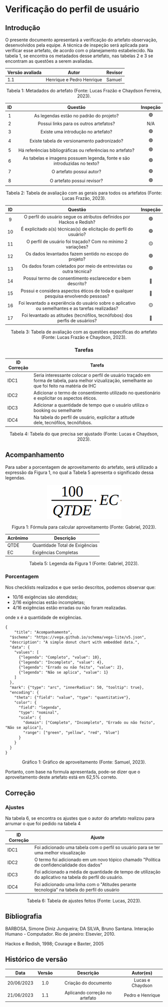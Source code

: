 # Verificação do perfil de usuário

## Introdução

O presente documento apresentará a verificação do artefato observação, desenvolvidos pela equipe. A técnica de inspeção será aplicada para verificar esse artefato, de acordo com o planejamento estabelecido. Na tabela 1, se encontra os metadados desse artefato, nas tabelas 2 e 3 se encontram as questões a serem avaliadas.

<center>

| Versão avaliada | Autor                     | Revisor |
| ---------------- | ------------------------- | ------- |
| 1.1              | Henrique e Pedro Henrique | Samuel  |

</center>

<div style="text-align: center">
<p> Tabela 1: Metadados do artefato (Fonte: Lucas Frazão e Chaydson Ferreira, 2023). </p>
</div>

| ID |                                 Questão                                 | Inspeção |
| :-: | :-----------------------------------------------------------------------: | :--------: |
| 1 |                 As legendas estão no padrão do projeto?                 |     🟢     |
| 2 |                  Possui links para os outros artefatos?                  |    N/A    |
| 3 |                   Existe uma introdução no artefato?                   |     🟢     |
| 4 |                Existe tabela de versionamento padronizado?                |     🟢     |
| 5 |      Há referências bibliográficas ou referências no artefato?      |     🟢     |
| 6 | As tabelas e imagens possuem legenda, fonte e são introduzidas no texto? |     🟢     |
| 7 |                         O artefato possui autor?                         |     🟢     |
| 8 |                        O artefato possui revisor?                        |     🟢     |

<div style="text-align: center">
<p> Tabela 2: Tabela de avaliação com as gerais para todos os artefatos (Fonte: Lucas Frazão, 2023). </p>
</div>

| ID |                                              Questão                                              | Inspeção |
| :-: | :-------------------------------------------------------------------------------------------------: | :--------: |
| 9 |               O perfil do usuário segue os atributos definidos por Hackos e Redish?               |     🟢     |
| 10 |               É explicitado a(s) técnicas(s) de elicitação do perfil do usuário?               |     🟢     |
| 11 |                  O perfil de usuário foi traçado? Com no mínimo 2 variações?                  |     🟡     |
| 12 |                       Os dados levantados fazem sentido no escopo do projeto?                       |     🟢     |
| 13 |                Os dados foram coletados por meio de entrevistas ou outra técnica?                |     🟢     |
| 14 |                     Possui termo de consentimento esclarecedor e bem descrito?                     |     🔴     |
| 15 |         Possui e considera aspectos éticos de toda e qualquer pesquisa envolvendo pessoas?         |     🔴     |
| 16 | Foi levantado a experiência do usuário sobre o aplicativo ou semelhantes e as tarefas realizadas? |     🟡     |
| 17 |            Foi levantado as atitudes (tecnófilos, tecnófobos) dos perfis de usuários?            |     🔴     |

<div style="text-align: center">
<p> Tabela 3: Tabela de avaliação com as questões específicas do artefato (Fonte: Lucas Frazão e Chaydson, 2023). </p>
</div>

<center>

### Tarefas

| ID Correção | Tarefa                                                                                                                                                  |
| ------------- | ------------------------------------------------------------------------------------------------------------------------------------------------------- |
| IDC1          | Seria interessante colocar o perfil de usuário traçado em forma de tabela, para melhor vizualização, semelhante ao que foi feito na matéria de IHC |
| IDC2          | Adicionar o termo de consentimento utilizado no questionário e explicitar os aspectos éticos.                                                         |
| IDC3          | Adicionar a quantidade de tempo que o usuário utiliza o booking ou semelhante                                                                          |
| IDC4          | Na tabela do perfil de usuário, explicitar a atitude dele, tecnófilos, tecnófobos.                                                                 |

<div style="text-align: center">
<p> Tabela 4: Tabela do que precisa ser ajustado (Fonte: Lucas e Chaydson, 2023). </p>
</div>

</center>

## Acompanhamento

Para saber a porcentagem de aproveitamento do artefato, será utilizado a expressão da Figura 1, no qual a Tabela 5 apresenta o significado dessa legendas.

<div style="text-align: center">
<img src="../../../images/formulaCalculoAproveitamento.png"  alt="legenda da fórmula da figura 1"/>

<p> Figura 1: Fórmula para calcular aproveitamento (Fonte: Gabriel, 2023). </p>
</div>

<center>

| Acrônimo | Descrição                     |
| --------- | ------------------------------- |
| QTDE      | Quantidade Total de Exigências |
| EC        | Exigências Completas           |

<div style="text-align: center">
<p> Tabela 5: Legenda da Figura 1 (Fonte: Gabriel, 2023). </p>
</div>

</center>

### Porcentagem

Nos checklists realizados e que serão descritos, podemos observar que:

- 10/16 exigências são atendidas;
- 2/16 exigências estão incompletas;
- 4/16 exigências estão erradas ou não foram realizadas.

onde x é a quantidade de exigências.

```vegalite
{
    "title": "Acompanhamento",
  "$schema": "https://vega.github.io/schema/vega-lite/v5.json",
  "description": "A simple donut chart with embedded data.",
  "data": {
    "values": [
      {"legenda": "Completo", "value": 10},
      {"legenda": "Incompleto", "value": 4},
      {"legenda": "Errado ou não feito", "value": 2},
      {"legenda": "Não se aplica", "value": 1}
    ]
  },
  "mark": {"type": "arc", "innerRadius": 50, "tooltip": true},
  "encoding": {
    "theta": {"field": "value", "type": "quantitative"},
    "color": {
      "field": "legenda",
      "type": "nominal",
      "scale": {
        "domain": ["Completo", "Incompleto", "Errado ou não feito", "Não se aplica"],
        "range": ["green", "yellow", "red", "blue"]
      }
    }
  }
}
```

<div style="text-align: center">
<p> Gráfico 1: Gráfico de aproveitamento (Fonte: Samuel, 2023). </p>
</div>

Portanto, com base na formula apresentada, pode-se dizer que o aproveitamento deste artefato está em 62,5% correto.

## Correção

### Ajustes

Na tabela 6, se encontra os ajustes que o autor do artefato realizou para arrumar o que foi pedido na tabela 4

| ID Correção | Ajuste                                                                                                        |
| ------------- | ------------------------------------------------------------------------------------------------------------- |
| IDC1          | Foi adicionado uma tabela com o perfil so usuário para se ter uma melhor visualização                      |
| IDC2          | O termo foi adicionado em um novo tópico chamado "Política de confidencialidade dos dados"                  |
| IDC3          | Foi adicionado a média de quantidade de tempo de utilização do aplicativo na tabela do perfil do usuário. |
| IDC4          | Foi adicionado uma linha com o "Atitudes perante tecnologia" na tabela do perfil do usuário                  |

<div style="text-align: center">
<p> Tabela 6: Tabela de ajustes feitos (Fonte: Lucas, 2023). </p>
</div>

</center>

## Bibliografia

BARBOSA, Simone Diniz Junqueira; DA SILVA, Bruno Santana. Interação Humano - Computador. Rio de janeiro: Elsevier, 2010.

Hackos e Redish, 1998; Courage e Baxter, 2005

## Histórico de versão

|    Data    | Versão |      Descrição      |    Autor(es)    |
| :--------: | :-----: | :--------------------: | :--------------: |
| 20/06/2023 |   1.0   | Criação do documento | Lucas e Chaydson |
| 21/06/2023 |   1.1   | Aplicando correção no artefato | Pedro e Henrique |
